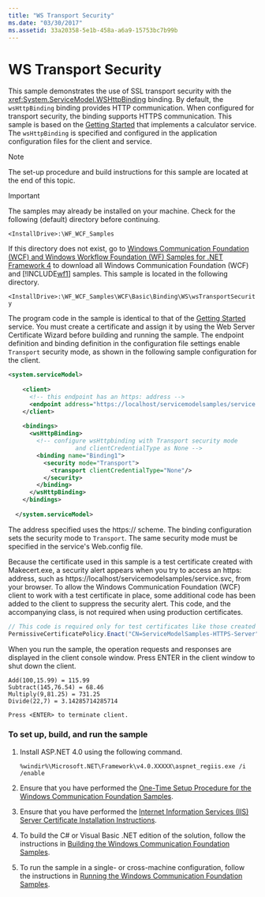 ```yaml
---
title: "WS Transport Security"
ms.date: "03/30/2017"
ms.assetid: 33a20358-5e1b-458a-a6a9-15753bc7b99b
---
```

# WS Transport Security
This sample demonstrates the use of SSL transport security with the <xref:System.ServiceModel.WSHttpBinding> binding. By default, the `wsHttpBinding` binding provides HTTP communication. When configured for transport security, the binding supports HTTPS communication. This sample is based on the [Getting Started](../../../../docs/framework/wcf/samples/getting-started-sample.md) that implements a calculator service. The `wsHttpBinding` is specified and configured in the application configuration files for the client and service.  
  
> [!NOTE]
> The set-up procedure and build instructions for this sample are located at the end of this topic.  
  
> [!IMPORTANT]
> The samples may already be installed on your machine. Check for the following (default) directory before continuing.  
>   
> `<InstallDrive>:\WF_WCF_Samples`  
>   
> If this directory does not exist, go to [Windows Communication Foundation (WCF) and Windows Workflow Foundation (WF) Samples for .NET Framework 4](https://www.microsoft.com/download/details.aspx?id=21459) to download all Windows Communication Foundation (WCF) and [!INCLUDE[wf1](../../../../includes/wf1-md.md)] samples. This sample is located in the following directory.  
>   
> `<InstallDrive>:\WF_WCF_Samples\WCF\Basic\Binding\WS\wsTransportSecurity`  
  
 The program code in the sample is identical to that of the [Getting Started](../../../../docs/framework/wcf/samples/getting-started-sample.md) service. You must create a certificate and assign it by using the Web Server Certificate Wizard before building and running the sample. The endpoint definition and binding definition in the configuration file settings enable `Transport` security mode, as shown in the following sample configuration for the client.  
  
```xml  
<system.serviceModel>  
  
    <client>  
      <!-- this endpoint has an https: address -->  
      <endpoint address="https://localhost/servicemodelsamples/service.svc" binding="wsHttpBinding" bindingConfiguration="Binding1" contract="Microsoft.Samples.TransportSecurity.ICalculator"/>  
    </client>  
  
    <bindings>  
      <wsHttpBinding>  
        <!-- configure wsHttpbinding with Transport security mode  
                   and clientCredentialType as None -->  
        <binding name="Binding1">  
          <security mode="Transport">  
            <transport clientCredentialType="None"/>  
          </security>  
        </binding>  
      </wsHttpBinding>  
    </bindings>  
  
  </system.serviceModel>  
```  
  
 The address specified uses the https:// scheme. The binding configuration sets the security mode to `Transport`. The same security mode must be specified in the service's Web.config file.  
  
 Because the certificate used in this sample is a test certificate created with Makecert.exe, a security alert appears when you try to access an https: address, such as https://localhost/servicemodelsamples/service.svc, from your browser. To allow the Windows Communication Foundation (WCF) client to work with a test certificate in place, some additional code has been added to the client to suppress the security alert. This code, and the accompanying class, is not required when using production certificates.  

```csharp
// This code is required only for test certificates like those created by Makecert.exe.  
PermissiveCertificatePolicy.Enact("CN=ServiceModelSamples-HTTPS-Server");  
```

 When you run the sample, the operation requests and responses are displayed in the client console window. Press ENTER in the client window to shut down the client.  
  
```console  
Add(100,15.99) = 115.99  
Subtract(145,76.54) = 68.46  
Multiply(9,81.25) = 731.25  
Divide(22,7) = 3.14285714285714  
  
Press <ENTER> to terminate client.  
```  
  
### To set up, build, and run the sample  
  
1. Install ASP.NET 4.0 using the following command.  
  
    ```console  
    %windir%\Microsoft.NET\Framework\v4.0.XXXXX\aspnet_regiis.exe /i /enable  
    ```  
  
2. Ensure that you have performed the [One-Time Setup Procedure for the Windows Communication Foundation Samples](../../../../docs/framework/wcf/samples/one-time-setup-procedure-for-the-wcf-samples.md).  
  
3. Ensure that you have performed the [Internet Information Services (IIS) Server Certificate Installation Instructions](../../../../docs/framework/wcf/samples/iis-server-certificate-installation-instructions.md).  
  
4. To build the C# or Visual Basic .NET edition of the solution, follow the instructions in [Building the Windows Communication Foundation Samples](../../../../docs/framework/wcf/samples/building-the-samples.md).  
  
5. To run the sample in a single- or cross-machine configuration, follow the instructions in [Running the Windows Communication Foundation Samples](../../../../docs/framework/wcf/samples/running-the-samples.md).  
